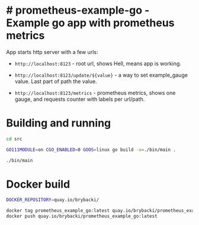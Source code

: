 
# # prometheus-example-go - Example go app with prometheus metrics

App starts http server with a few urls:
- `http://localhost:8123` - root url, shows Hell, means app is working. 

- `http://localhost:8123/update/${value}` - a way to set example_gauge value. Last part of path the value.  

- `http://localhost:8123/metrics` - prometheus metrics, shows one gauge, and requests counter
with labels per url/path.

# Building and running


```bash
cd src

GO111MODULE=on CGO_ENABLED=0 GOOS=linux go build -o=./bin/main .

./bin/main
```

# Docker build
```bash
DOCKER_REPOSITORY=quay.io/brybacki/

docker tag prometheus_example_go:latest quay.io/brybacki/prometheus_example_go:latest
docker push quay.io/brybacki/prometheus_example_go:latest

```